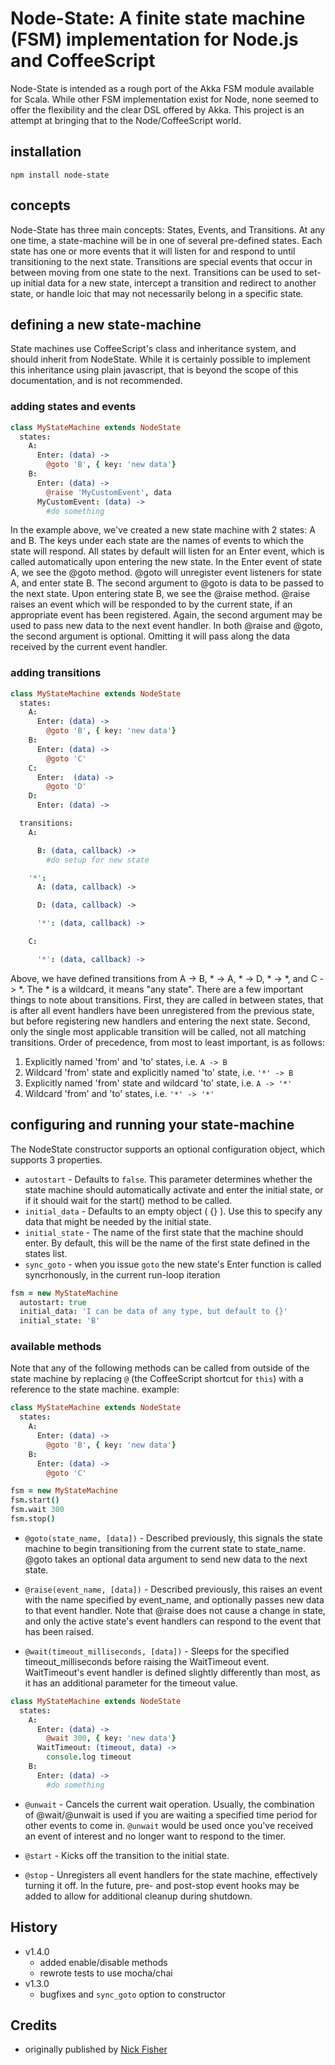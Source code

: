 # Node-State: A finite state machine (FSM) implementation for Node.js and CoffeeScript

Node-State is intended as a rough port of the Akka FSM module available for Scala.  While other FSM implementation exist for Node, none seemed to offer the flexibility and the clear DSL offered by Akka.  This project is an attempt at bringing that to the Node/CoffeeScript world.

## installation

    npm install node-state

## concepts

Node-State has three main concepts: States, Events, and Transitions.  At any one time, a state-machine will be in one of several pre-defined states.  Each state has one or more events that it will listen for and respond to until transitioning to the next state.  Transitions are special events that occur in between moving from one state to the next.  Transitions can be used to set-up initial data for a new state, intercept a transition and redirect to another state, or handle loic that may not necessarily belong in a specific state.

## defining a new state-machine

State machines use CoffeeScript's class and inheritance system, and should inherit from NodeState.  While it is certainly possible to implement this inheritance using plain javascript, that is beyond the scope of this documentation, and is not recommended.

### adding states and events
```coffeescript
class MyStateMachine extends NodeState
  states:
    A:
      Enter: (data) ->
        @goto 'B', { key: 'new data'}
    B:
      Enter: (data) ->
        @raise 'MyCustomEvent', data
      MyCustomEvent: (data) ->
        #do something
```

In the example above, we've created a new state machine with 2 states: A and B.  The keys under each state are the names of events to which the state will respond.  All states by default will listen for an Enter event, which is called automatically upon entering the new state.  In the Enter event of state A, we see the @goto method.  @goto will unregister event listeners for state A, and enter state B.  The second argument to @goto is data to be passed to the next state.  Upon entering state B, we see the @raise method.  @raise raises an event which will be responded to by the current state, if an appropriate event has been registered.  Again, the second argument may be used to pass new data to the next event handler.  In both @raise and @goto, the second argument is optional.  Omitting it will pass along the data received by the current event handler.

### adding transitions
```coffeescript
class MyStateMachine extends NodeState
  states:
    A:
      Enter: (data) ->
        @goto 'B', { key: 'new data'}
    B:
      Enter: (data) ->
        @goto 'C'
    C:
      Enter:  (data) ->
        @goto 'D'
    D:
      Enter: (data) ->

  transitions:
    A:

      B: (data, callback) ->
        #do setup for new state

    '*':
      A: (data, callback) ->

      D: (data, callback) ->

      '*': (data, callback) ->

    C:

      '*': (data, callback) ->
```

Above, we have defined transitions from A -> B, * -> A, * -> D, * -> *, and C -> *.  The * is a wildcard, it means "any state".  There are a few important things to note about transitions. First, they are called in between states, that is after all event handlers have been unregistered from the previous state, but before registering new handlers and entering the next state.  Second, only the single most applicable transition will be called, not all matching transitions.  Order of precedence, from most to least important, is as follows:

1. Explicitly named 'from' and 'to' states, i.e. `A -> B`
2. Wildcard 'from' state and explicitly named 'to' state, i.e. `'*' -> B`
3. Explicitly named 'from' state and wildcard 'to' state, i.e. `A -> '*'`
4. Wildcard 'from' and 'to' states, i.e. `'*' -> '*'`

## configuring and running your state-machine
The NodeState constructor supports an optional configuration object, which supports 3 properties.

+ `autostart` - Defaults to `false`.  This parameter determines whether the state machine should automatically activate and enter the initial state, or if it should wait for the start() method to be called.
+ `initial_data` - Defaults to an empty object ( {} ).  Use this to specify any data that might be needed by the initial state.
+ `initial_state` - The name of the first state that the machine should enter.  By default, this will be the name of the first state defined in the states list.
+ `sync_goto` - when you issue `goto` the new state's Enter function is called syncrhonously, in the current run-loop iteration

```coffeescript
fsm = new MyStateMachine
  autostart: true
  initial_data: 'I can be data of any type, but default to {}'
  initial_state: 'B'
```

### available methods
Note that any of the following methods can be called from outside of the state machine by replacing `@` (the CoffeeScript shortcut for `this`) with a reference to the state machine. example:

```coffeescript
class MyStateMachine extends NodeState
  states:
    A:
      Enter: (data) ->
        @goto 'B', { key: 'new data'}
    B:
      Enter: (data) ->
        @goto 'C'

fsm = new MyStateMachine
fsm.start()
fsm.wait 300
fsm.stop()
```

+ `@goto(state_name, [data])` - Described previously, this signals the state machine to begin transitioning from the current state to state_name.  @goto takes an optional data argument to send new data to the next state.

+ `@raise(event_name, [data])` - Described previously, this raises an event with the name specified by event_name, and optionally passes new data to that event handler.  Note that @raise does not cause a change in state, and only the active state's event handlers can respond to the event that has been raised.

+ `@wait(timeout_milliseconds, [data])` - Sleeps for the specified timeout_milliseconds before raising the WaitTimeout event.  WaitTimeout's event handler is defined slightly differently than most, as it has an additional parameter for the timeout value.

```coffeescript
class MyStateMachine extends NodeState
  states:
    A:
      Enter: (data) ->
        @wait 300, { key: 'new data'}
      WaitTimeout: (timeout, data) ->
        console.log timeout
    B:
      Enter: (data) ->
        #do something
```

+ `@unwait` - Cancels the current wait operation.  Usually, the combination of @wait/@unwait is used if you are waiting a specified time period for other events to come in.  `@unwait` would be used once you've received an event of interest and no longer want to respond to the timer.

+ `@start` - Kicks off the transition to the initial state.
+ `@stop` - Unregisters all event handlers for the state machine, effectively turning it off.  In the future, pre- and post-stop event hooks may be added to allow for additional cleanup during shutdown.

## History
+ v1.4.0
  - added enable/disable methods
  - rewrote tests to use mocha/chai
+ v1.3.0
  - bugfixes and `sync_goto` option to constructor

## Credits
+ originally published by [Nick Fisher]("https://github.com/nrf110")
